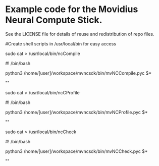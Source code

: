 # Example code for the Movidius Neural Compute Stick.

See the LICENSE file for details of reuse and redistribution of repo files.

#Create shell scripts in /usr/local/bin for easy access

sudo cat > /usr/local/bin/ncCompile

#! /bin/bash

python3 /home/[user]/workspace/mvncsdk/bin/mvNCCompile.pyc $*

"<ctrl-d>"

sudo cat > /usr/local/bin/ncCProfile

#! /bin/bash

python3 /home/[user]/workspace/mvncsdk/bin/mvNCProfile.pyc $*

"<ctrl-d>"

sudo cat > /usr/local/bin/ncCheck

#! /bin/bash

python3 /home/[user]/workspace/mvncsdk/bin/mvNCCheck.pyc $*

"<ctrl-d>"

